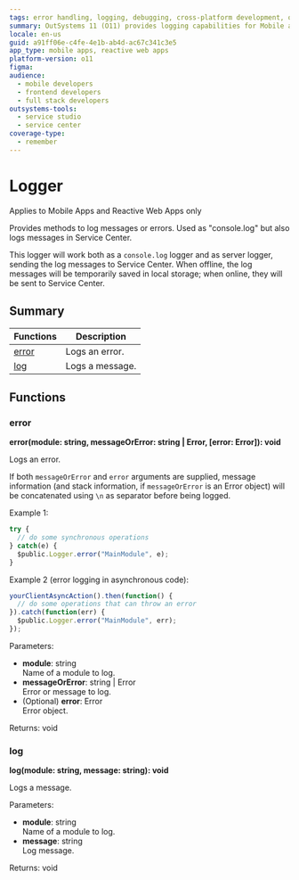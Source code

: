 ```yaml
---
tags: error handling, logging, debugging, cross-platform development, offline support
summary: OutSystems 11 (O11) provides logging capabilities for Mobile and Reactive Web Apps, enabling both console and server-side logging to Service Center.
locale: en-us
guid: a91ff06e-c4fe-4e1b-ab4d-ac67c341c3e5
app_type: mobile apps, reactive web apps
platform-version: o11
figma:
audience:
  - mobile developers
  - frontend developers
  - full stack developers
outsystems-tools:
  - service studio
  - service center
coverage-type:
  - remember
---
```


# Logger

<div class="info" markdown="1">

Applies to Mobile Apps and Reactive Web Apps only

</div>

Provides methods to log messages or errors. Used as "console.log" but also logs messages in Service Center.

This logger will work both as a `console.log` logger and as server logger, sending the log messages to Service Center. When offline, the log messages will be temporarily saved in local storage; when online, they will be sent to Service Center.

## Summary

|Functions|Description|
|---|---|
|[error](logger.md#error)|Logs an error.|
|[log](logger.md#log)|Logs a message.|

## Functions

### error

**error(module: string, messageOrError: string \| Error, [error: Error]): void**

Logs an error.

If both `messageOrError` and `error` arguments are supplied, message information (and stack information, if `messageOrError` is an Error object) will be concatenated using `\n` as separator before being logged.

Example 1:

```javascript
try {
  // do some synchronous operations
} catch(e) {
  $public.Logger.error("MainModule", e);
}
```

Example 2 (error logging in asynchronous code):

```javascript
yourClientAsyncAction().then(function() {
  // do some operations that can throw an error
}).catch(function(err) {
  $public.Logger.error("MainModule", err);
});
```

Parameters:

* **module**: string<br/> Name of a module to log.
* **messageOrError**: string \| Error<br/> Error or message to log.
* (Optional) **error**: Error<br/> Error object.

Returns: void

### log

**log(module: string, message: string): void**

Logs a message.

Parameters:

* **module**: string<br/> Name of a module to log.
* **message**: string<br/> Log message.

Returns: void

